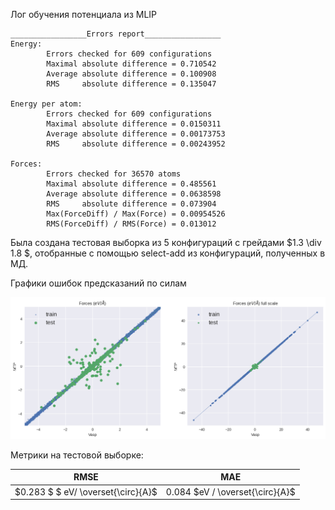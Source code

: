 Лог обучения потенциала из MLIP

```
_________________Errors report_________________
Energy:
        Errors checked for 609 configurations
        Maximal absolute difference = 0.710542
        Average absolute difference = 0.100908
        RMS     absolute difference = 0.135047

Energy per atom:
        Errors checked for 609 configurations
        Maximal absolute difference = 0.0150311
        Average absolute difference = 0.00173753
        RMS     absolute difference = 0.00243952

Forces:
        Errors checked for 36570 atoms
        Maximal absolute difference = 0.485561
        Average absolute difference = 0.0638598
        RMS     absolute difference = 0.073904
        Max(ForceDiff) / Max(Force) = 0.00954526
        RMS(ForceDiff) / RMS(Force) = 0.013012
```

Была создана тестовая выборка из 5 конфигураций с грейдами $1.3 \div 1.8 $, отобранные с помощью select-add из конфигураций, полученных в МД.

Графики ошибок предсказаний по силам

![](./imgs/forces.png)

Метрики на тестовой выборке:

| RMSE| MAE|
|--|--|
| $0.283 $ $ eV/ \overset{\circ}{A}$| $0.084$ $eV / \overset{\circ}{A}$|

